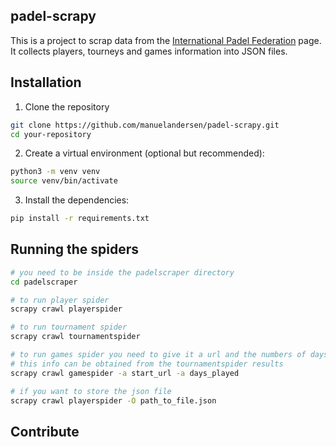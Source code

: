 ## padel-scrapy

This is a project to scrap data from the [International Padel Federation](https://www.padelfip.com/es/) page. It collects players, tourneys and games information into JSON files.

## Installation

1)  Clone the repository

``` bash
git clone https://github.com/manuelandersen/padel-scrapy.git
cd your-repository
```

2)  Create a virtual environment (optional but recommended):

``` bash
python3 -m venv venv
source venv/bin/activate
```

3)  Install the dependencies:

``` bash
pip install -r requirements.txt
```

## Running the spiders

``` bash
# you need to be inside the padelscraper directory
cd padelscraper

# to run player spider
scrapy crawl playerspider 

# to run tournament spider
scrapy crawl tournamentspider

# to run games spider you need to give it a url and the numbers of days played
# this info can be obtained from the tournamentspider results
scrapy crawl gamespider -a start_url -a days_played

# if you want to store the json file 
scrapy crawl playerspider -O path_to_file.json
```

## Contribute